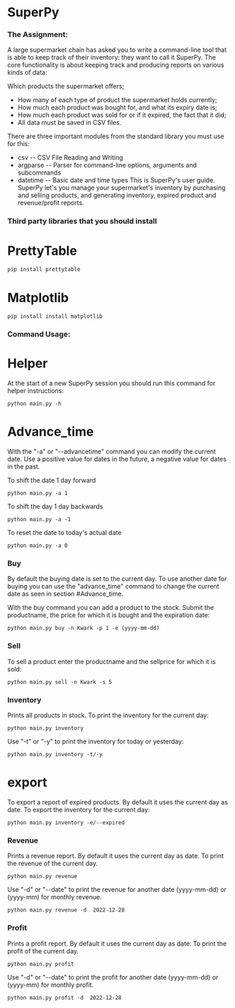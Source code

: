 # SuperPy

### The Assignment:

A large supermarket chain has asked you to write a command-line tool that is able to keep track of their inventory: they want to call it SuperPy. The core functionality is about keeping track and producing reports on various kinds of data:

Which products the supermarket offers;

- How many of each type of product the supermarket holds currently;
- How much each product was bought for, and what its expiry date is;
- How much each product was sold for or if it expired, the fact that it did;
- All data must be saved in CSV files.

There are three important modules from the standard library you must use for this:

- csv -- CSV File Reading and Writing
- argparse -- Parser for command-line options, arguments and subcommands
- datetime -- Basic date and time types
  This is SuperPy's user guide. SuperPy let's you manage your supermarket's inventory by purchasing and selling products, and generating inventory, expired product and revenue/profit reports.

### Third party libraries that you should install

# PrettyTable

```
pip install prettytable
```

# Matplotlib

```
pip install install matplotlib
```

### Command Usage:

# Helper

At the start of a new SuperPy session you should run this command for helper instructions:

```
python main.py -h
```

# Advance_time

With the "-a" or "--advancetime" command you can modify the current date. Use a positive value for dates in the future, a negative value for dates in the past.

To shift the date 1 day forward

```
python main.py -a 1
```

To shift the day 1 day backwards

```
python main.py -a -1
```

To reset the date to today's actual date

```
python main.py -a 0
```

### Buy

By default the buying date is set to the current day. To use another date for buying you can use the "advance_time" command to change the current date as seen in section #Advance_time.

With the buy command you can add a product to the stock.
Submit the productname, the price for which it is bought and the expiration date:

```
python main.py buy -n Kwark -p 1 -e (yyyy-mm-dd)
```

### Sell

To sell a product enter the productname and the sellprice for which it is sold:

```
python main.py sell -n Kwark -s 5
```

### Inventory

Prints all products in stock.
To print the inventory for the current day:

```
python main.py inventory
```

Use "-t" or "-y" to print the inventory for today or yesterday:

```
python main.py inventory -t/-y
```

# export

To export a report of expired products. By default it uses the current day as date.
To export the inventory for the current day:

```
python main.py inventory -e/--expired
```

### Revenue

Prints a revenue report. By default it uses the current day as date.
To print the revenue of the current day.

```
python main.py revenue
```

Use "-d" or "--date" to print the revenue for another date (yyyy-mm-dd) or (yyyy-mm) for monthly revenue.

```
python main.py revenue -d  2022-12-28
```

### Profit

Prints a profit report. By default it uses the current day as date.
To print the profit of the current day.

```
python main.py profit
```

Use "-d" or "--date" to print the profit for another date (yyyy-mm-dd) or (yyyy-mm) for monthly profit.

```
python main.py profit -d  2022-12-28
```
